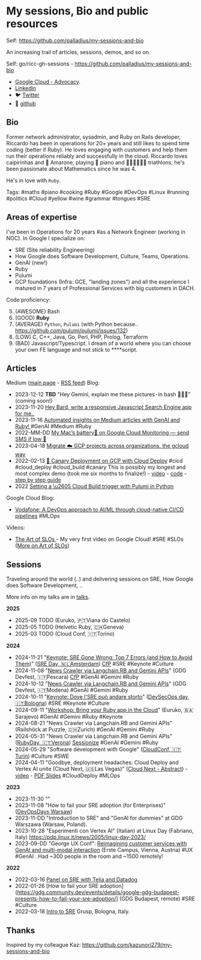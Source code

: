# My sessions, Bio and public resources

Self: https://github.com/palladius/my-sessions-and-bio

An increasing trail of articles, sessions, demos, and so on.

Self: go/ricc-gh-sessions - https://github.com/palladius/my-sessions-and-bio

* [Google Cloud - Advocacy](https://cloud.google.com/developers/advocates/riccardo-carlesso).
* [Linkedin](https://www.linkedin.com/in/riccardocarlesso/)
* 🐦 [Twitter](https://twitter.com/palladius)
* 🐙 [github](https://github.com/palladius)

## Bio

Former network administrator, sysadmin, and Ruby on Rails developer, Riccardo has been in operations for 20+ years and
still likes to spend time coding (better if Ruby). He loves engaging with customers and help them run their operations
reliably and successfully in the cloud. Riccardo loves caipirinhas and 🍷 Amarone, playing 🎹 piano and 🏊🏻🚴🏿🏃‍♀️
triathlons; he's been passionate about Mathematics since he was 4.

He's in love with `Ruby`.

Tags: #maths #piano #cooking #Ruby #Google #DevOps #Linux #running #politics #Cloud #yellow #wine #grammar #tongues #SRE

## Areas of expertise

I've been in Operations for 20 years #as a Network Engineer (working in NOC).
In Google I specialize on:

* SRE (Site reliability Engineering)
* How Google does Software Development, Culture, Teams, Operations.
* GenAI (new!)
* Ruby
* Pulumi
* GCP foundations (Infra: GCE, "landing zones") and all the experience I matured in 7 years of Professional Services with big customers in DACH.

Code proficiency:

5. (AWESOME) Bash
4. (GOOD) **Ruby**
3. (AVERAGE) `Python`, `Pulumi` (with Python because.. https://github.com/pulumi/pulumi/issues/132)
2. (LOW) C, C++, Java, Go, Perl, PHP, Prolog, Terraform
1. (BAD) Javascript/Typescript. I dream of a world where you can choose your own FE language and not stick to ****script.

## Articles

Medium ([main page](https://medium.com/@palladiusbonton/) - [RSS feed](https://medium.com/feed/@palladiusbonton)) Blog:

* 2023-12-12 **TBD** "Hey Gemini, explain me these pictures - in bash 🧑🏽‍💻" (coming soon!)
* 2023-11-20 [Hey Bard, write a responsive Javascript Search Engine app for me..](https://medium.com/@palladiusbonton/hey-bard-write-a-responsive-javascript-search-engine-app-for-me-b2585e55385e)
* 2023-11-16 [Automated insights on Medium articles with GenAI and Ruby!
](https://blog.devops.dev/parse-medium-articles-with-genai-and-add-some-fun-02fe9d30475a) #GenAI #Medium #Ruby
* 2022-MM-DD [My Mac’s battery🔋 on Google Cloud Monitoring — send SMS if low 🪫](https://medium.com/google-cloud/my-macs-battery-on-google-cloud-monitoring-with-sms-if-its-low-a1ccd70485fe?source=rss-b5293b96912f------2)
* 2023-04-18 [Migrate ☁️ GCP projects across organizations, the gcloud way](https://medium.com/google-cloud/how-to-migrate-projects-across-organizations-c7e254ab90af?source=rss-b5293b96912f------2)
* 2022-02-13 [🐤 Canary Deployment on GCP with Cloud Deploy](https://medium.com/google-cloud/draft-canarying-on-gcp-with-cloud-deploy-91b3e4d0ee9a) #cicd #cloud_deploy #cloud_build #canary This is possibly my longest and most complex demo (took me six months to finalize!) - [video](https://www.youtube.com/watch?v=0GfV5iMGG64) - [code](https://github.com/palladius/clouddeploy-platinum-path) - [step by step guide](https://github.com/palladius/clouddeploy-platinum-path/blob/main/step-by-step-guide.md)
* 2022  [Setting a \u2605 Cloud Build trigger with Pulumi in  Python](https://medium.com/google-cloud/setting-cloudbuild-with-pulumi-in-python-330e8b54b2cf)


Google Cloud Blog:

* [Vodafone: A DevOps approach to AI/ML through cloud-native CI/CD pipelines](https://cloud.google.com/blog/products/devops-sre/how-vodafone-uses-cicd-to-speed-up-ml-pipelines) #MLOps

Videos:

* [The Art of SLOs ](https://www.youtube.com/watch?v=E3ReKuJ8ewA) - My very first video on Google Cloud! #SRE #SLOs ([More on Art of SLOs](https://sre.google/resources/practices-and-processes/art-of-slos/))


## Sessions

Traveling around the world (..) and delivering sessions on SRE, How Google does Software Development, ..

More info on my talks are in [talks](talks.md).

**2025**

* 2025-09 TODO (Euruko,	🇵🇹Viana do Castelo)
* 2025-05 TODO (Helvetic Ruby, 🇨🇭Geneva)
* 2025-03 TODO (Cloud Conf, 🇮🇹Torino)

**2024**

* 2024-11-21 "[Keynote: SRE Gone Wrong: Top 7 Errors (and How to Avoid Them)](https://sreday.com/2024-amsterdam/#modal-speaker-0)" ([SRE Day, 🇳🇱Amsterdam](https://sreday.com/2024-amsterdam/)) [CfP](https://www.papercall.io/sreday-2024-amsterdam) #SRE #Keynote #Culture
* 2024-11-08 "[News Crawler via Langchain.RB and Gemini APIs](https://sessionize.com/app/speaker/session/739236)" (GDG Devfest, 🇮🇹Pescara) [CfP](https://sessionize.com/devfest-pescara-2024/) #GenAI #Gemini #Ruby
* 2024-10-12 "[News Crawler via Langchain.RB and Gemini APIs](https://sessionize.com/app/speaker/session/745608)" (GDG Devfest, 🇮🇹Modena) #GenAI #Gemini #Ruby
* 2024-10-11 "[Keynote: Dove l'SRE può andare storto](https://www.devsecopsday.it/talks_speakers/)" ([DevSecOps day, 🇮🇹Bologna](https://www.devsecopsday.it/talks_speakers/)) #SRE  #Keynote #Culture
* 2024-09-11 "[Workshop: Bring your Ruby app in the Cloud](https://2024.euruko.org/speakers/riccardo_carlesso)" (Euruko, 🇧🇦Sarajevo) #GenAI #Gemini #Ruby #Keynote
* 2024-08-21 "News Crawler via Langchain.RB and Gemini APIs" (Railshöck at Puzzle, 🇨🇭Zurich) #GenAI #Gemini #Ruby
* 2024-05-31 "News Crawler via Langchain.RB and Gemini APIs" ([RubyDay, 🇮🇹Verona](https://ti.to/grusp/rubyday-2024)) [Sessionize](https://sessionize.com/app/speaker/session/621013) #GenAI #Gemini #Ruby
* 2024-05-29 "Software development with Google" ([CloudConf, 🇮🇹Turin](https://2024.cloudconf.it/index.html)) #Culture #SWE
* 2024-04-11 "Goodbye, deployment headaches: Cloud Deploy and Vertex AI unite (Cloud Next, 🇺🇸Las Vegas)" ([Cloud Next - Abstract](https://cloud.withgoogle.com/next?session=DEV302)) - [video](https://www.youtube.com/watch?v=_NlGk9Ao_oA) - [PDF Slides](https://assets.swoogo.com/uploads/3794522-661c3c8fe0cf9.pdf) #CloudDeploy #MLOps

**2023**

* 2023-11-30 ""
* 2023-11-08 "How to fail your SRE adoption (for Enterprises)" ([DevOpsDays Warsaw](https://devopsdays.pl/bio/#kontakt
))
* 2023-11-DD "Introduction to SRE" and "GenAI for dummies" at GDG Warszawa (Warsaw, Poland).
* 2023-10-28 "Esperimenti con Vertex AI" (Italian) at Linux Day (Fabriano, Italy) https://pdp.linux.it/news/2005/linux-day-2023/
* 2023-09-DD "George UX Conf": [Reimagining customer services with GenAI and multi-modal interaction](https://www.youtube.com/watch?v=WRNncVe5yJQ) (Erste Campus, Vienna, Austria) #UX #GenAI . Had ~300 people in the room and ~1500 remotely!

**2022**

* 2022-03-16 [Panel on SRE with Telia and Datadog](https://hopin.com/events/telia-company-google-cloud-datadog-sre-panel)
* 2022-01-26 [How to fail your SRE adoption](https://gdg.community.dev/events/details/google-gdg-budapest-presents-how-to-fail-your-sre-adoption/] (GDG Budapest, remote) #SRE #Culture
* 2022-03-18 [Intro to SRE](https://2022.incontrodevops.it/talks_speakers/index.html) Grusp, Bologna, Italy.

## Thanks

Inspired by my colleague Kaz: https://github.com/kazunori279/my-sessions-and-bio
